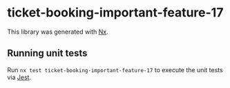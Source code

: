 # ticket-booking-important-feature-17

This library was generated with [Nx](https://nx.dev).

## Running unit tests

Run `nx test ticket-booking-important-feature-17` to execute the unit tests via [Jest](https://jestjs.io).
